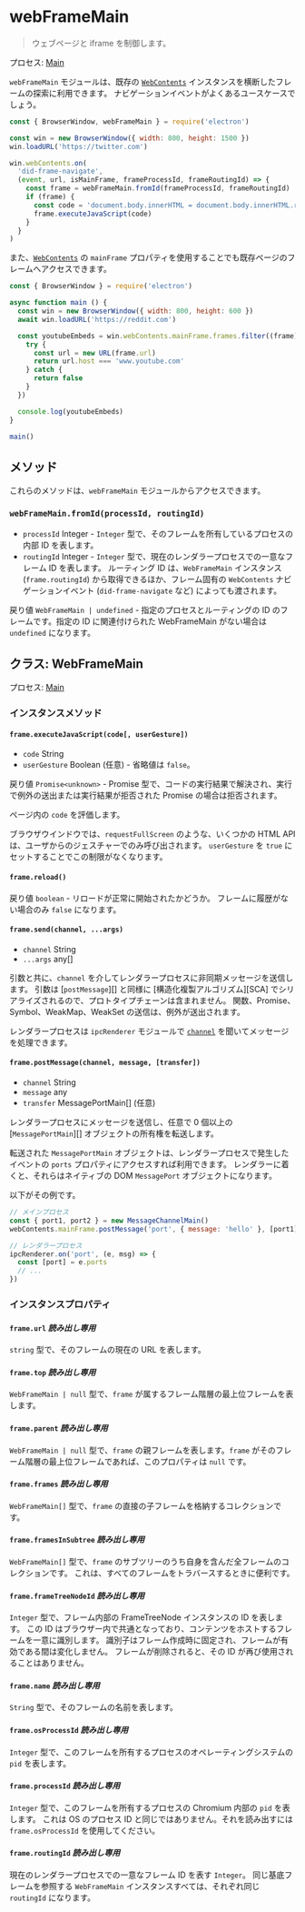 # webFrameMain

> ウェブページと iframe を制御します。

プロセス: [Main](../glossary.md#main-process)

`webFrameMain` モジュールは、既存の [`WebContents`](web-contents.md) インスタンスを横断したフレームの探索に利用できます。 ナビゲーションイベントがよくあるユースケースでしょう。

```javascript
const { BrowserWindow, webFrameMain } = require('electron')

const win = new BrowserWindow({ width: 800, height: 1500 })
win.loadURL('https://twitter.com')

win.webContents.on(
  'did-frame-navigate',
  (event, url, isMainFrame, frameProcessId, frameRoutingId) => {
    const frame = webFrameMain.fromId(frameProcessId, frameRoutingId)
    if (frame) {
      const code = 'document.body.innerHTML = document.body.innerHTML.replaceAll("heck", "h*ck")'
      frame.executeJavaScript(code)
    }
  }
)
```

また、[`WebContents`](web-contents.md) の `mainFrame` プロパティを使用することでも既存ページのフレームへアクセスできます。

```javascript
const { BrowserWindow } = require('electron')

async function main () {
  const win = new BrowserWindow({ width: 800, height: 600 })
  await win.loadURL('https://reddit.com')

  const youtubeEmbeds = win.webContents.mainFrame.frames.filter((frame) => {
    try {
      const url = new URL(frame.url)
      return url.host === 'www.youtube.com'
    } catch {
      return false
    }
  })

  console.log(youtubeEmbeds)
}

main()
```

## メソッド

これらのメソッドは、`webFrameMain` モジュールからアクセスできます。

### `webFrameMain.fromId(processId, routingId)`

* `processId` Integer - `Integer` 型で、そのフレームを所有しているプロセスの内部 ID を表します。
* `routingId` Integer - `Integer` 型で、現在のレンダラープロセスでの一意なフレーム ID を表します。 ルーティング ID は、`WebFrameMain` インスタンス (`frame.routingId`) から取得できるほか、フレーム固有の `WebContents` ナビゲーションイベント (`did-frame-navigate` など) によっても渡されます。

戻り値 `WebFrameMain | undefined` - 指定のプロセスとルーティングの ID のフレームです。指定の ID に関連付けられた WebFrameMain がない場合は `undefined` になります。

## クラス: WebFrameMain

プロセス: [Main](../glossary.md#main-process)

### インスタンスメソッド

#### `frame.executeJavaScript(code[, userGesture])`

* `code` String
* `userGesture` Boolean (任意) - 省略値は `false`。

戻り値 `Promise<unknown>` - Promise 型で、コードの実行結果で解決され、実行で例外の送出または実行結果が拒否された Promise の場合は拒否されます。

ページ内の `code` を評価します。

ブラウザウインドウでは、`requestFullScreen` のような、いくつかの HTML API は、ユーザからのジェスチャーでのみ呼び出されます。 `userGesture` を `true` にセットすることでこの制限がなくなります。

#### `frame.reload()`

戻り値 `boolean` - リロードが正常に開始されたかどうか。 フレームに履歴がない場合のみ `false` になります。

#### `frame.send(channel, ...args)`

* `channel` String
* `...args` any[]

引数と共に、`channel` を介してレンダラープロセスに非同期メッセージを送信します。 引数は [`postMessage`]\[] と同様に [構造化複製アルゴリズム\]\[SCA\] でシリアライズされるので、プロトタイプチェーンは含まれません。 関数、Promise、Symbol、WeakMap、WeakSet の送信は、例外が送出されます。

レンダラープロセスは `ipcRenderer` モジュールで [`channel`](ipc-renderer.md) を聞いてメッセージを処理できます。

#### `frame.postMessage(channel, message, [transfer])`

* `channel` String
* `message` any
* `transfer` MessagePortMain[] (任意)

レンダラープロセスにメッセージを送信し、任意で 0 個以上の [`MessagePortMain`][] オブジェクトの所有権を転送します。

転送された `MessagePortMain` オブジェクトは、レンダラープロセスで発生したイベントの `ports` プロパティにアクセスすれば利用できます。 レンダラーに着くと、それらはネイティブの DOM `MessagePort` オブジェクトになります。

以下がその例です。

```js
// メインプロセス
const { port1, port2 } = new MessageChannelMain()
webContents.mainFrame.postMessage('port', { message: 'hello' }, [port1])

// レンダラープロセス
ipcRenderer.on('port', (e, msg) => {
  const [port] = e.ports
  // ...
})
```

### インスタンスプロパティ

#### `frame.url` _読み出し専用_

`string` 型で、そのフレームの現在の URL を表します。

#### `frame.top` _読み出し専用_

`WebFrameMain | null` 型で、`frame` が属するフレーム階層の最上位フレームを表します。

#### `frame.parent` _読み出し専用_

`WebFrameMain | null` 型で、`frame` の親フレームを表します。`frame` がそのフレーム階層の最上位フレームであれば、このプロパティは `null` です。

#### `frame.frames` _読み出し専用_

`WebFrameMain[]` 型で、`frame` の直接の子フレームを格納するコレクションです。

#### `frame.framesInSubtree` _読み出し専用_

`WebFrameMain[]` 型で、`frame` のサブツリーのうち自身を含んだ全フレームのコレクションです。 これは、すべてのフレームをトラバースするときに便利です。

#### `frame.frameTreeNodeId` _読み出し専用_

`Integer` 型で、フレーム内部の FrameTreeNode インスタンスの ID を表します。 この ID はブラウザー内で共通となっており、コンテンツをホストするフレームを一意に識別します。 識別子はフレーム作成時に固定され、フレームが有効である間は変化しません。 フレームが削除されると、その ID が再び使用されることはありません。

#### `frame.name` _読み出し専用_

`String` 型で、そのフレームの名前を表します。

#### `frame.osProcessId` _読み出し専用_

`Integer` 型で、このフレームを所有するプロセスのオペレーティングシステムの `pid` を表します。

#### `frame.processId` _読み出し専用_

`Integer` 型で、このフレームを所有するプロセスの Chromium 内部の `pid` を表します。 これは OS のプロセス ID と同じではありません。それを読み出すには `frame.osProcessId` を使用してください。

#### `frame.routingId` _読み出し専用_

現在のレンダラープロセスでの一意なフレーム ID を表す `Integer`。 同じ基底フレームを参照する `WebFrameMain` インスタンスすべては、それぞれ同じ `routingId` になります。
